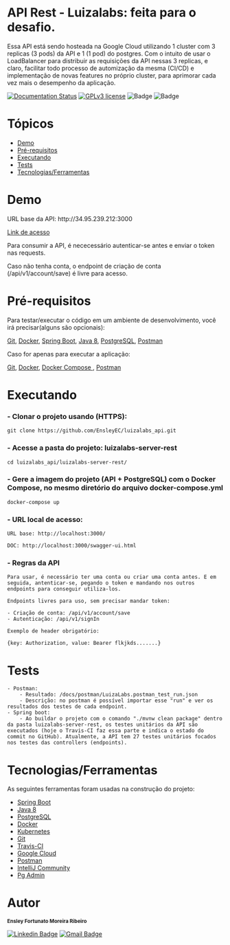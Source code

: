 # API Rest - Luizalabs: feita para o desafio.

Essa API está sendo hosteada na Google Cloud utilizando 1 cluster com 3 replicas (3 pods) da API e 1 (1 pod) do postgres. Com o intuito de usar o LoadBalancer para distribuir as requisições da API nessas 3 replicas, e claro, facilitar todo processo de automização da mesma (CI/CD) e implementação de novas features no próprio cluster, para aprimorar cada vez mais o desempenho da aplicação.

[![Documentation Status](https://readthedocs.org/projects/ansicolortags/badge/?version=latest)](http://34.95.239.212:3000/swagger-ui.html)
[![GPLv3 license](https://img.shields.io/badge/License-GPLv3-blue.svg)](http://perso.crans.org/besson/LICENSE.html)
![Badge](https://img.shields.io/static/v1?label=status&message=working&color=4CC61E)
![Badge](https://travis-ci.org/EnsleyEC/luizalabs_api.svg?branch=master)

# Tópicos

<!--ts-->
   * [Demo](#Demo)
   * [Pré-requisitos](#Pré-requisitos)
   * [Executando](#Executando)
   * [Tests](#Tests)
   * [Tecnologias/Ferramentas](#Tecnologias/Ferramentas)
<!--te-->

# Demo

<p>URL base da API: http://34.95.239.212:3000</p>
<a href="http://34.95.239.212:3000/swagger-ui.html">Link de acesso</a></p>

<p>Para consumir a API, é nececessário autenticar-se antes e enviar o token nas requests.

Caso não tenha conta, o endpoint de criação de conta (/api/v1/account/save) é livre para acesso.</p>

# Pré-requisitos

Para testar/executar o código em um ambiente de desenvolvimento, você irá precisar(alguns são opcionais):

<a href="https://git-scm.com/">Git</a>,
<a href="https://www.docker.com/"> Docker</a>,
<a href="https://spring.io/projects/spring-boot"> Spring Boot</a>,
<a href="https://www.oracle.com/java/technologies/javase/javase-jdk8-downloads.html"> Java 8</a>,
<a href="https://www.postgresql.org/">PostgreSQL</a>,
<a href="https://www.postman.com/">Postman</a>

Caso for apenas para executar a aplicação:

<a href="https://git-scm.com/">Git</a>,
<a href="https://www.docker.com/"> Docker</a>,
<a href="https://docs.docker.com/compose/"> Docker Compose </a>,
<a href="https://www.postman.com/">Postman</a>

# Executando


### - Clonar o projeto usando (HTTPS):

    git clone https://github.com/EnsleyEC/luizalabs_api.git

### - Acesse a pasta do projeto: luizalabs-server-rest

    cd luizalabs_api/luizalabs-server-rest/

### - Gere a imagem do projeto (API + PostgreSQL) com o Docker Compose, no mesmo diretório do arquivo docker-compose.yml

    docker-compose up

### - URL local de acesso:

    URL base: http://localhost:3000/

    DOC: http://localhost:3000/swagger-ui.html

### - Regras da API

    Para usar, é necessário ter uma conta ou criar uma conta antes. E em seguida, antenticar-se, pegando o token e mandando nos outros endpoints para conseguir utiliza-los.

    Endpoints livres para uso, sem precisar mandar token:

    - Criação de conta: /api/v1/account/save
    - Autenticação: /api/v1/signIn

    Exemplo de header obrigatório:

    {key: Authorization, value: Bearer flkjkds.......}

# Tests

    - Postman:
        - Resultado: /docs/postman/LuizaLabs.postman_test_run.json
        - Descrição: no postman é possível importar esse "run" e ver os resultados dos testes de cada endpoint.
    - Spring boot:
        - Ao buildar o projeto com o comando "./mvnw clean package" dentro da pasta luizalabs-server-rest, os testes unitários da API são executados (hoje o Travis-CI faz essa parte e indica o estado do commit no GitHub). Atualmente, a API tem 27 testes unitários focados nos testes das controllers (endpoints).

# Tecnologias/Ferramentas

As seguintes ferramentas foram usadas na construção do projeto:

- [Spring Boot](https://spring.io/projects/spring-boot)
- [Java 8](https://www.oracle.com/java/technologies/javase/javase-jdk8-downloads.html)
- [PostgreSQL](https://www.postgresql.org//)
- [Docker](https://www.docker.com/)
- [Kubernetes](https://kubernetes.io/)
- [Git](https://git-scm.com/)
- [Travis-CI](https://travis-ci.org/)
- [Google Cloud](https://cloud.google.com/)
- [Postman](https://www.postman.com/)
- [IntelliJ Community](https://www.jetbrains.com/idea/)
- [Pg Admin](https://www.pgadmin.org/)

# Autor

<sub><b>Ensley Fortunato Moreira Ribeiro </b></sub></a>

[![Linkedin Badge](https://img.shields.io/badge/-Ensley-blue?style=flat-square&logo=Linkedin&logoColor=white&link=https://www.linkedin.com/in/tgmarinho/)](https://www.linkedin.com/in/ensley-ribeiro-37b293126/) 
[![Gmail Badge](https://img.shields.io/badge/-ensleyfmr@gmail.com-c14438?style=flat-square&logo=Gmail&logoColor=white&link=mailto:ensleyfmr@gmail.com)](mailto:ensleyfmr@gmail.com)